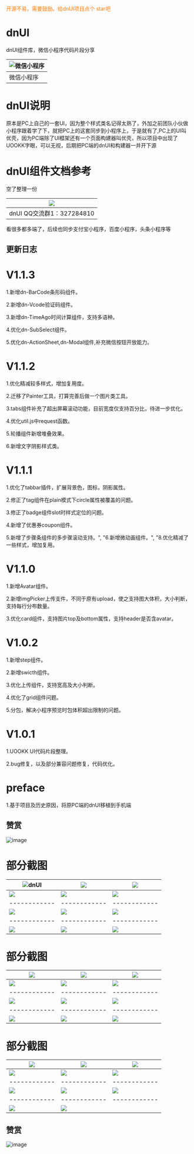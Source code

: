 <font color=#ff7900>开源不易，需要鼓励。给dnUI项目点个 star吧</font>

# dnUI
dnUI组件库，微信小程序代码片段分享

|  ![微信小程序](https://static.uookk.com/static/images/dnUI-weapp.jpg) |
| ------------ | 
|  微信小程序 |


# dnUI说明

原本是PC上自己的一套UI，因为整个样式类名记得太熟了，外加之前团队小伙做小程序跟着学了下，就把PC上的这套同步到小程序上，于是就有了,PC上的UI叫优壳，因为PC端除了UI框架还有一个页面构建器叫优壳，所以项目中出现了UOOKK字眼，可以无视，后期把PC端的dnUI和构建器一并开下源

# dnUI组件文档参考

空了整理一份


| ![](https://static.uookk.com/static/images/dnUI-QQgroup.jpg)  |
| ------------ | 
|  dnUI QQ交流群1：327284810 |


看很多都多端了，后续也同步支付宝小程序，百度小程序，头条小程序等


## 更新日志


# V1.1.3
1.新增dn-BarCode条形码组件。

2.新增dn-Vcode验证码组件。

3.新增dn-TimeAgo时间计算组件，支持多语种。

4.优化dn-SubSelect组件。

5.优化dn-ActionSheet,dn-Modal组件,补充微信按钮开放能力。

# V1.1.2
1.优化精减较多样式，增加复用度。

2.迁移了Painter工具，打算完善后做一个图片类工具。

3.tabs组件补充了超出屏幕滚动功能，目前宽度仅支持百分比，待进一步优化。

4.优化util.js中request函数。

5.轮播组件新增堆叠效果。

6.新增文字阴影样式类。

# V1.1.1
1.优化了tabbar插件，扩展背景色，图标，阴影属性。

2.修正了tag组件在plain模式下circle属性被覆盖的问题。

3.修正了badge组件slot时样式定位的问题。

4.新增了优惠券coupon组件。

5.新增了步骤条组件的多步骤滚动支持。", "6.新增微动画组件。", "8.优化精减了一些样式，增加复用。

# V1.1.0
1.新增Avatar组件。 

2.新增imgPicker上传支件，不同于原有upload，使之支持图大体积，大小判断，支持每行分布数量。

3.优化card组件，支持图片top及bottom属性，支持header是否含avatar。

# V1.0.2
1.新增step组件。

2.新增swicth组件。

3.优化上传组件，支持宽高及大小判断。

4.优化了grid组件问题。

5.分包，解决小程序预览时包体积超出限制的问题。

# V1.0.1
1.UOOKK UI代码片段整理。

2.bug修复，以及部分兼容问题修复，代码优化。

# preface
1.基于项目及历史原因，将原PC端的dnUI移植到手机端

## 赞赏

![image](https://static.uookk.com/static/images/dnzs.jpg)


#  部分截图


| ![dnUI](https://static.uookk.com/static/smallView/1.jpg)  |   ![](https://static.uookk.com/static/smallView/2.jpg)|  ![](https://static.uookk.com/static/smallView/3.jpg) |
| ------------ | ------------ | ------------ |
|  ![](https://static.uookk.com/static/smallView/4.jpg) | ![](https://static.uookk.com/static/smallView/5.jpg)  |  ![](https://static.uookk.com/static/smallView/6.jpg) |
| ------------ | ------------ | ------------ |
|  ![](https://static.uookk.com/static/smallView/7.jpg) | ![](https://static.uookk.com/static/smallView/8.jpg)  |  ![](https://static.uookk.com/static/smallView/9.jpg) |
| ------------ | ------------ | ------------ |
|  ![](https://static.uookk.com/static/smallView/10.jpg) | ![](https://static.uookk.com/static/smallView/11.jpg)  |  ![](https://static.uookk.com/static/smallView/12.jpg) |


#  部分截图

| ![](https://static.uookk.com/static/smallView/13.jpg)  |   ![](https://static.uookk.com/static/smallView/14.jpg)|  ![](https://static.uookk.com/static/smallView/15.jpg) |
| ------------ | ------------ | ------------ |
|  ![](https://static.uookk.com/static/smallView/16.jpg) | ![](https://static.uookk.com/static/smallView/17.jpg)  |  ![](https://static.uookk.com/static/smallView/18.jpg) |
| ------------ | ------------ | ------------ |
|  ![](https://static.uookk.com/static/smallView/19.jpg) | ![](https://static.uookk.com/static/smallView/20.jpg)  |  ![](https://static.uookk.com/static/smallView/21.jpg) |
| ------------ | ------------ | ------------ |
|  ![](https://static.uookk.com/static/smallView/22.jpg) | ![](https://static.uookk.com/static/smallView/23.jpg)  |  ![](https://static.uookk.com/static/smallView/24.jpg) |


#  部分截图
| ![](https://static.uookk.com/static/smallView/25.jpg)  |   ![](https://static.uookk.com/static/smallView/26.jpg)|  ![](https://static.uookk.com/static/smallView/27.jpg) |
| ------------ | ------------ | ------------ |
|  ![](https://static.uookk.com/static/smallView/28.jpg) | ![](https://static.uookk.com/static/smallView/29.jpg)  |  ![](https://static.uookk.com/static/smallView/30.jpg) |
| ------------ | ------------ | ------------ |
|  ![](https://static.uookk.com/static/smallView/31.jpg) | ![](https://static.uookk.com/static/smallView/31.jpg)  |  ![](https://static.uookk.com/static/smallView/33.jpg) |
| ------------ | ------------ | ------------ |
|  ![](https://static.uookk.com/static/smallView/34.jpg) | ![](https://static.uookk.com/static/smallView/35.jpg)  |   |




## 赞赏

![image](https://static.uookk.com/static/images/dnzs.jpg)
